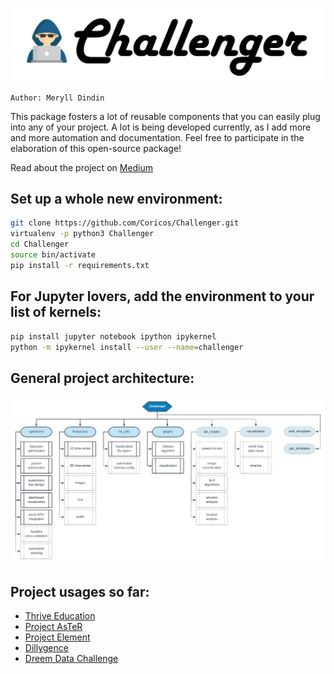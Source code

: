 ![LOGO](./assets/challenger-logo.png)

`Author: Meryll Dindin`

This package fosters a lot of reusable components that you can easily plug into any of your project. A lot is being developed currently, as I add more and more automation and documentation. Feel free to participate in the elaboration of this open-source package!

Read about the project on [Medium](https://towardsdatascience.com/challenger-a-fast-prototyping-project-f3d97265529c)

## Set up a whole new environment:

```bash
git clone https://github.com/Coricos/Challenger.git
virtualenv -p python3 Challenger
cd Challenger
source bin/activate
pip install -r requirements.txt
```

## For Jupyter lovers, add the environment to your list of kernels:

```bash
pip install jupyter notebook ipython ipykernel
python -m ipykernel install --user --name=challenger
```

## General project architecture:

![ROADMAP](./assets/roadmap.png)

## Project usages so far:

* [Thrive Education](https://thrive-education.co)
* [Project AsTeR](https://www.project-aster.com)
* [Project Element](https://www.project-element.com)
* [Dillygence](https://dillygence.com)
* [Dreem Data Challenge](https://towardsdatascience.com/my-sweet-dreams-about-automatic-sleep-stage-classification-414128441728)